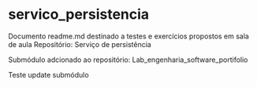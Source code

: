 # servico_persistencia

Documento readme.md destinado a testes e exercícios propostos em sala de aula
Repositório: Serviço de persistência

Submódulo adcionado ao repositório: Lab_engenharia_software_portifolio 

Teste update submódulo